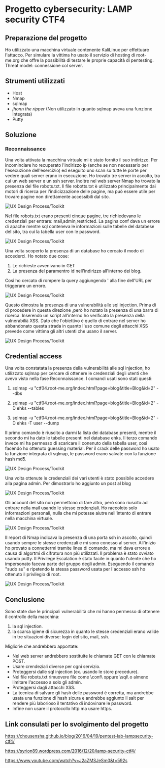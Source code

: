 # Progetto cybersecurity: LAMP security CTF4

## Preparazione del progetto
Ho utilizzato una macchina virtuale contenente KaliLinux per effettuare l'attacco. Per simulare la vittima ho usato il servizio di hosting di root-me.org che offre la possibilità di testare le proprie capacità di pentesting.
Threat model: connessione col server.

## Strumenti utilizzati
* Host
* Nmap
* sqlmap
* _jhonn the ripper_ (Non utilizzato in quanto sqlmap aveva una funzione integrata)
* Putty

## Soluzione
### Reconnaissance
Una volta attivata la macchina virtuale mi è stato fornito il suo indirizzo. 
Per incominciare ho recuperato l'indirizzo ip (anche se non necessario per l'esecuzione dell'esercizio) ed eseguito uno scan su tutte le porte per vedere quali server erano in esecuzione. 
Ho trovato tre server in ascolto, tra cui un web server e un ssh server. 
Inoltre nel web server Nmap ho trovato la presenza del file robots.txt. 
Il file robotts.txt è utilizzato principalmente dai motori di ricerca per l'indicizzazione delle pagine, ma può essere utile per trovare pagine non direttamente accessibili dal sito.

![UX Design Process/Toolkit](images/1.png)

Nel file robots.txt erano presenti cinque pagine, tre richiedevano le credenziali per entrare: mail,admin,restricted. 
La pagina conf dava un errore di apache mentre sql conteneva le informazioni sulle tabelle del databese del sito, tra cui la tabella user con le password.

![UX Design Process/Toolkit](images/2.png)

Una volta scoperto la presenza di un database ho cercato il modo di accederci. Ho notato due cose:

1) Le richieste avvenivano in GET
2) La presenza del paramentro id nell'indirizzo all'interno dei blog.

Così ho cercato di rompere la query aggiungendo  '  alla fine dell'URL per triggerare un errore.

![UX Design Process/Toolkit](images/3.png)

Questo dimostra la presenza di una vulnerabilità alle sql injection.
Prima di di procedere in questa direzione ,però ho notato la presenza di una barra di ricerca. 
Inserendo un script all'interno ho verificato la presenza della vulnerabilià XSS. 
Dato che l'obiettivo è quello di entrare nel server ho abbandonato questa strada in quanto l'uso comune degli attacchi XSS prevede come vittima gli altri utenti che usano il server.

![UX Design Process/Toolkit](images/4.png)

## Credential access

Una volta constatata la presenza della vulnerabilità alle sql injection, ho utilizzato sqlmap per cercare di ottenere le credenziali degli utenti che avevo visto nella fase Reconnaissance.
I comandi usati sono stati questi:

1) sqlmap -u "ctf04.root-me.org/index.html?page=blog&title=Blog&id=2" --dbs

2) sqlmap -u "ctf04.root-me.org/index.html?page=blog&title=Blog&id=2" -D ehks --tables

3) sqlmap -u "ctf04.root-me.org/index.html?page=blog&title=Blog&id=2" -D ehks -T user --dump

Il primo comando è riuscito a darmi la lista dei database presenti, mentre il secondo mi ha dato le tabelle presenti nel database ehks.
Il terzo comando invece mi ha permesso di scaricare il conenuto della tabella user, così facendo ho ottenuto guessing material. 
Per il crack delle password ho usato la funzione integrata di sqlmap, le password erano salvate con la funzione hash md5.

![UX Design Process/Toolkit](images/5.png)

Una volta ottenute le credenziali dei vari utenti è stato possibile accedere alla pagina admin. Per dimostrarlo ho aggiunto un post al blog

![UX Design Process/Toolkit](images/6.png)

Gli account del sito non permettono di fare altro, però sono riuscito ad entrare nella mail usando le stesse credenziali.
Ho raccoloto solo informazioni personali, nulla che mi potesse aiutre nell'intento di entrare nella macchina virtuale.

![UX Design Process/Toolkit](images/7.png)

Il report di Nmap indicava la presenza di una porta ssh in ascolto, quindi usando sempre le stesse credenzali e mi sono conesso al server. 
All'inizio ho provato a connettermi tramite linea di comando, ma mi dava errore a causa di algortmi di cifratura non più utilizzati. 
Il problema è stato ovviato usando putty.
Il Privilege Escalation è stato facile in quanto l'utente che ho impersonato faceva parte del gruppo degli admin. 
Eseguendo il comando "sudo su" e ripetendo la stessa password usata per l'accesso ssh ho ottenuto il privilegio di root.

![UX Design Process/Toolkit](images/8.png)

## Conclusione

Sono state due le principali vulnerabilità che mi hanno permesso di ottenere il controllo della macchina:
1) la sql injection.
2) la scarsa igiene di sicurezza in quanto le stesse credenziali erano valide in tre situazioni diverse: login del sito, mail, ssh.

Migliorie che andrebbero apportate: 
* Nel web server andrebbero sostituite le chiamate GET con le chiamate POST.
* Usare crendeziali diverse per ogni servizio.
* Proteggersi dalle sql injection (ex. usando le store precedure).
* Nel file robots.txt rimuovere file come \conf\ oppure \sql\ o almeno limitare l'accesso a solo gli admin.
* Proteggersi dagli attacchi XSS.
* La tecnica di salvare gli hash delle password è corretta, ma andrebbe usata una funzione di hash sicura e andrebbe aggiunto il salt per rendere più laborioso il tentativo di indovinare le password.
* Infine non usare il protocollo http ma usare https.

## Link consulati per lo svolgimento del progetto

https://chousensha.github.io/blog/2016/04/19/pentest-lab-lampsecurity-ctf4/

https://syrion89.wordpress.com/2016/12/20/lamp-security-ctf4/

https://www.youtube.com/watch?v=J2aZMSJeSm0&t=592s


